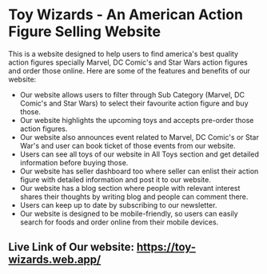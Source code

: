 
# Toy Wizards - An American Action Figure Selling Website

This is a website designed to help users to find america's best quality action figures specially Marvel, DC Comic's and Star Wars action figures and order those online. Here are some of the features and benefits of our website:
* Our website allows users to filter through Sub Category (Marvel, DC Comic's and Star Wars) to select their favourite action figure and buy those.
* Our website highlights the upcoming toys and accepts pre-order those action figures.
* Our website also announces event related to Marvel, DC Comic's or Star War's and user can book ticket of those events from our website.
* Users can see all toys of our website in All Toys section and get detailed information before buying those.
* Our website has seller dashboard too where seller can enlist their action figure with detailed information and post it to our website.
* Our website has a blog section where people with relevant interest shares their thoughts by writing blog and people can comment there.
* Users can keep up to date by subscribing to our newsletter. 
* Our website is designed to be mobile-friendly, so users can easily search for foods and order online from their mobile devices.

## Live Link of Our website: https://toy-wizards.web.app/



